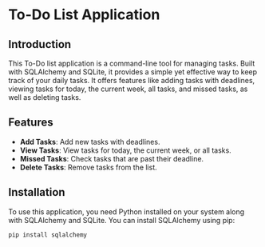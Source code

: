 # To-Do List Application

## Introduction
This To-Do list application is a command-line tool for managing tasks. Built with SQLAlchemy and SQLite, it provides a simple yet effective way to keep track of your daily tasks. It offers features like adding tasks with deadlines, viewing tasks for today, the current week, all tasks, and missed tasks, as well as deleting tasks.

## Features
- **Add Tasks**: Add new tasks with deadlines.
- **View Tasks**: View tasks for today, the current week, or all tasks.
- **Missed Tasks**: Check tasks that are past their deadline.
- **Delete Tasks**: Remove tasks from the list.

## Installation
To use this application, you need Python installed on your system along with SQLAlchemy and SQLite. You can install SQLAlchemy using pip:

```bash
pip install sqlalchemy
